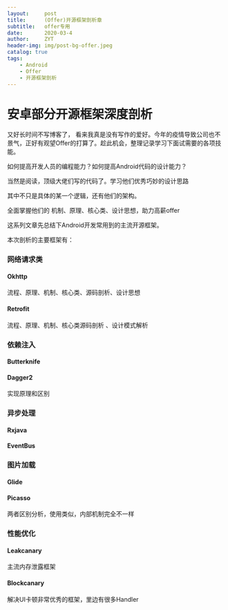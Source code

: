 ```yaml
---
layout:     post
title:      (Offer)开源框架剖析章
subtitle:   offer专用
date:       2020-03-4
author:     ZYT
header-img: img/post-bg-offer.jpeg
catalog: true
tags:
    - Android
    - Offer
    - 开源框架剖析
---
```


# 安卓部分开源框架深度剖析

又好长时间不写博客了，
看来我真是没有写作的爱好。今年的疫情导致公司也不景气，正好有观望Offer的打算了。趁此机会，整理记录学习下面试需要的各项技能。

如何提高开发人员的编程能力？如何提高Android代码的设计能力？

当然是阅读，顶级大佬们写的代码了。学习他们优秀巧妙的设计思路

其中不只是具体的某一个逻辑，还有他们的架构。

全面掌握他们的 机制、原理、核心类、设计思想，助力高薪offer

这系列文章先总结下Android开发常用到的主流开源框架。

本次剖析的主要框架有：
### 网络请求类
#### Okhttp
流程、原理、机制、核心类、源码剖析、设计思想
#### Retrofit
流程、原理、机制、核心类源码剖析
、设计模式解析

### 依赖注入
#### Butterknife
#### Dagger2
实现原理和区别

### 异步处理
#### Rxjava
#### EventBus

### 图片加载
#### Glide
#### Picasso
两者区别分析，使用类似，内部机制完全不一样

### 性能优化
#### Leakcanary
主流内存泄露框架

#### Blockcanary
解决UI卡顿非常优秀的框架，里边有很多Handler

